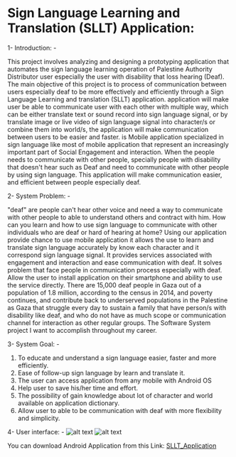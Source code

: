 # Sign Language Learning and Translation (SLLT) Application:

1- Introduction: -

This project involves analyzing and designing a prototyping application that automates the sign language learning operation of Palestine Authority Distributor user especially 
the user with disability that loss hearing (Deaf). The main objective of this project is to process of communication between users especially deaf to be more effectively and
efficiently through a Sign Language Learning and translation (SLLT) application. application will make user be able to communicate user with each other with multiple way, 
which can be either translate text or sound record into sign language signal, or by translate image or live video of sign language signal into character/s or combine them into
world/s, the application will make communication between users to be easier and faster.
is Mobile application specialized in sign language like most of mobile application that represent an increasingly important part of Social Engagement and interaction. When the
people needs to communicate with other people, specially people with disability that doesn't hear such as Deaf and need to communicate with other people by using sign language.
This application will make communication easier, and efficient between people especially deaf.

2- System Problem: -

"deaf" are people can't hear other voice and need a way to communicate with other people to able to understand others and contract with him.
How can you learn and how to use sign language to communicate with other individuals who are deaf or hard of hearing at home?
Using our application provide chance to use mobile application it allows the use to learn and translate sign language accurately by know each character and it correspond sign language signal. It provides services associated with engagement and interaction and ease communication with deaf. It solves problem that face people in communication process especially with deaf. Allow the user to install application on their smartphone and ability to use the service directly.
There are 15,000 deaf people in Gaza out of a population of 1.8 million, according to the census in 2014, and poverty continues, and contribute back to underserved populations in the Palestine as Gaza that struggle every day to sustain a family that have person/s with disability like deaf, and who do not have as much scope or communication channel for interaction as other regular groups. The Software System project I want to accomplish throughout my career.

3- System Goal: -

1. To educate and understand a sign language easier, faster and more efficiently.
2. Ease of follow-up sign language by learn and translate it.
3. The user can access application from any mobile with Android OS
4. Help user to save his/her time and effort.
5. The possibility of gain knowledge about lot of character and world available on application dictionary.
6. Allow user to able to be communication with deaf with more flexibility and simplicity.

4- User interface: -
![alt text](https://i.ibb.co/hB62Mym/Screenshot-2020-12-19-180636.png)
![alt text](https://i.ibb.co/NV9rVVG/Screenshot-2020-12-19-180710.png)

You can download Android Application from this Link: [SLLT_Application](https://drive.google.com/file/d/1Hbe1C9QsonMoDCK051rNMnIjkaHKYJjJ/view?usp=sharing)
